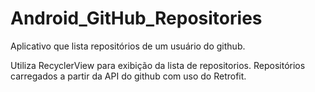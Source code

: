 # Android_GitHub_Repositories
Aplicativo que lista repositórios de um usuário do github.

Utiliza RecyclerView para exibição da lista de repositorios.
Repositórios carregados a partir da API do github com uso do Retrofit.
